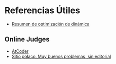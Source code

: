# Referencias Útiles

+ [Resumen de optimización de dinámica](http://codeforces.com/blog/entry/8219)

## Online Judges

+ [AtCoder](http://atcoder.jp)
+ [Sitio polaco. Muy buenos problemas, sin editorial](http://main.edu.pl)
